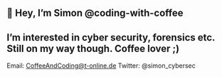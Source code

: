 👋 Hey, I’m Simon @coding-with-coffee
-
I’m interested in cyber security, forensics etc. Still on my way though.
Coffee lover ;)
-
Email: CoffeeAndCoding@t-online.de
Twitter: @simon_cybersec

<!---
coding-with-coffee/coding-with-coffee is a ✨ special ✨ repository because its `README.md` (this file) appears on your GitHub profile.
You can click the Preview link to take a look at your changes.
--->
